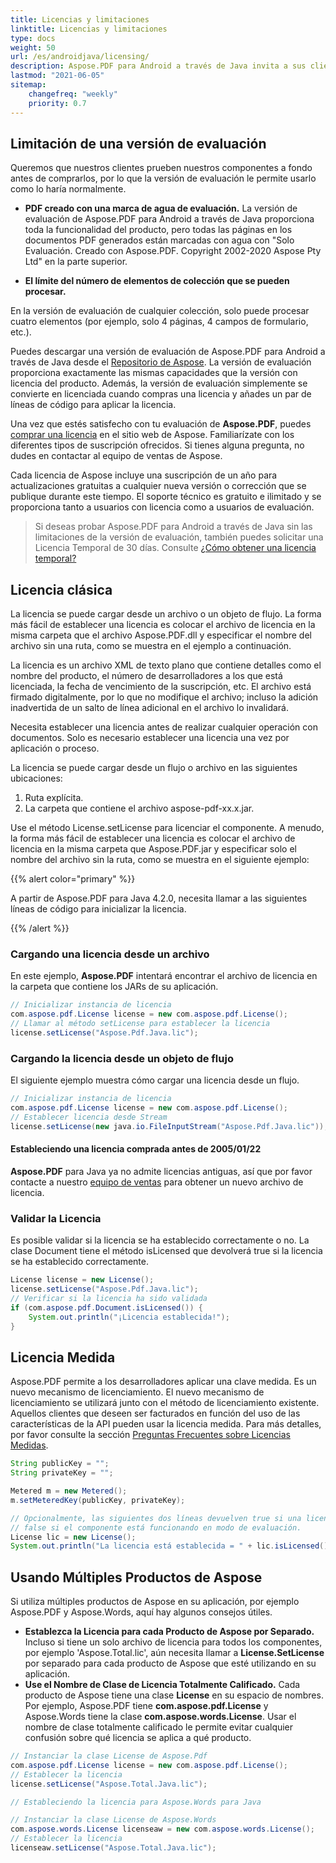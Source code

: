 ```yaml
---
title: Licencias y limitaciones
linktitle: Licencias y limitaciones
type: docs
weight: 50
url: /es/androidjava/licensing/
description: Aspose.PDF para Android a través de Java invita a sus clientes a obtener una licencia Clásica y una Licencia Medida. Así como usar una licencia limitada para explorar mejor el producto.
lastmod: "2021-06-05"
sitemap:
    changefreq: "weekly"
    priority: 0.7
---
```


## Limitación de una versión de evaluación

Queremos que nuestros clientes prueben nuestros componentes a fondo antes de comprarlos, por lo que la versión de evaluación le permite usarlo como lo haría normalmente.

- **PDF creado con una marca de agua de evaluación.** La versión de evaluación de Aspose.PDF para Android a través de Java proporciona toda la funcionalidad del producto, pero todas las páginas en los documentos PDF generados están marcadas con agua con "Solo Evaluación. Creado con Aspose.PDF. Copyright 2002-2020 Aspose Pty Ltd" en la parte superior.

- **El límite del número de elementos de colección que se pueden procesar.**

En la versión de evaluación de cualquier colección, solo puede procesar cuatro elementos (por ejemplo, solo 4 páginas, 4 campos de formulario, etc.).

Puedes descargar una versión de evaluación de Aspose.PDF para Android a través de Java desde el [Repositorio de Aspose](https://repository.aspose.com/webapp/#/artifacts/browse/tree/General/repo/com/aspose/aspose-pdf). La versión de evaluación proporciona exactamente las mismas capacidades que la versión con licencia del producto. Además, la versión de evaluación simplemente se convierte en licenciada cuando compras una licencia y añades un par de líneas de código para aplicar la licencia.

Una vez que estés satisfecho con tu evaluación de **Aspose.PDF**, puedes [comprar una licencia](https://purchase.aspose.com/) en el sitio web de Aspose. Familiarízate con los diferentes tipos de suscripción ofrecidos. Si tienes alguna pregunta, no dudes en contactar al equipo de ventas de Aspose.

Cada licencia de Aspose incluye una suscripción de un año para actualizaciones gratuitas a cualquier nueva versión o corrección que se publique durante este tiempo. El soporte técnico es gratuito e ilimitado y se proporciona tanto a usuarios con licencia como a usuarios de evaluación.

>Si deseas probar Aspose.PDF para Android a través de Java sin las limitaciones de la versión de evaluación, también puedes solicitar una Licencia Temporal de 30 días.
 Consulte [¿Cómo obtener una licencia temporal?](https://purchase.aspose.com/temporary-license)

## Licencia clásica

La licencia se puede cargar desde un archivo o un objeto de flujo. La forma más fácil de establecer una licencia es colocar el archivo de licencia en la misma carpeta que el archivo Aspose.PDF.dll y especificar el nombre del archivo sin una ruta, como se muestra en el ejemplo a continuación.

La licencia es un archivo XML de texto plano que contiene detalles como el nombre del producto, el número de desarrolladores a los que está licenciada, la fecha de vencimiento de la suscripción, etc. El archivo está firmado digitalmente, por lo que no modifique el archivo; incluso la adición inadvertida de un salto de línea adicional en el archivo lo invalidará.

Necesita establecer una licencia antes de realizar cualquier operación con documentos. Solo es necesario establecer una licencia una vez por aplicación o proceso.

La licencia se puede cargar desde un flujo o archivo en las siguientes ubicaciones:

1. Ruta explícita.
1. La carpeta que contiene el archivo aspose-pdf-xx.x.jar.

Use el método License.setLicense para licenciar el componente. A menudo, la forma más fácil de establecer una licencia es colocar el archivo de licencia en la misma carpeta que Aspose.PDF.jar y especificar solo el nombre del archivo sin la ruta, como se muestra en el siguiente ejemplo:

{{% alert color="primary" %}}

A partir de Aspose.PDF para Java 4.2.0, necesita llamar a las siguientes líneas de código para inicializar la licencia.

{{% /alert %}}

### Cargando una licencia desde un archivo

En este ejemplo, **Aspose.PDF** intentará encontrar el archivo de licencia en la carpeta que contiene los JARs de su aplicación.

```java
// Inicializar instancia de licencia
com.aspose.pdf.License license = new com.aspose.pdf.License();
// Llamar al método setLicense para establecer la licencia
license.setLicense("Aspose.Pdf.Java.lic");
```

### Cargando la licencia desde un objeto de flujo

El siguiente ejemplo muestra cómo cargar una licencia desde un flujo.

```java
// Inicializar instancia de licencia
com.aspose.pdf.License license = new com.aspose.pdf.License();
// Establecer licencia desde Stream
license.setLicense(new java.io.FileInputStream("Aspose.Pdf.Java.lic"));
```

#### Estableciendo una licencia comprada antes de 2005/01/22
**Aspose.PDF** para Java ya no admite licencias antiguas, así que por favor contacte a nuestro [equipo de ventas](https://company.aspose.com/contact) para obtener un nuevo archivo de licencia.

### Validar la Licencia

Es posible validar si la licencia se ha establecido correctamente o no. La clase Document tiene el método isLicensed que devolverá true si la licencia se ha establecido correctamente.

```java
License license = new License();
license.setLicense("Aspose.Pdf.Java.lic");
// Verificar si la licencia ha sido validada
if (com.aspose.pdf.Document.isLicensed()) {
    System.out.println("¡Licencia establecida!");
}
```
## Licencia Medida

Aspose.PDF permite a los desarrolladores aplicar una clave medida. Es un nuevo mecanismo de licenciamiento. El nuevo mecanismo de licenciamiento se utilizará junto con el método de licenciamiento existente. Aquellos clientes que deseen ser facturados en función del uso de las características de la API pueden usar la licencia medida. Para más detalles, por favor consulte la sección [Preguntas Frecuentes sobre Licencias Medidas](https://purchase.aspose.com/faqs/licensing/metered).

```java
String publicKey = "";
String privateKey = "";

Metered m = new Metered();
m.setMeteredKey(publicKey, privateKey);

// Opcionalmente, las siguientes dos líneas devuelven true si una licencia válida ha sido aplicada;
// false si el componente está funcionando en modo de evaluación.
License lic = new License();
System.out.println("La licencia está establecida = " + lic.isLicensed());
```

## Usando Múltiples Productos de Aspose

Si utiliza múltiples productos de Aspose en su aplicación, por ejemplo Aspose.PDF y Aspose.Words, aquí hay algunos consejos útiles.

- **Establezca la Licencia para cada Producto de Aspose por Separado.** Incluso si tiene un solo archivo de licencia para todos los componentes, por ejemplo 'Aspose.Total.lic', aún necesita llamar a **License.SetLicense** por separado para cada producto de Aspose que esté utilizando en su aplicación.
- **Use el Nombre de Clase de Licencia Totalmente Calificado.** Cada producto de Aspose tiene una clase **License** en su espacio de nombres. Por ejemplo, Aspose.PDF tiene **com.aspose.pdf.License** y Aspose.Words tiene la clase **com.aspose.words.License**. Usar el nombre de clase totalmente calificado le permite evitar cualquier confusión sobre qué licencia se aplica a qué producto.

```java
// Instanciar la clase License de Aspose.Pdf
com.aspose.pdf.License license = new com.aspose.pdf.License();
// Establecer la licencia
license.setLicense("Aspose.Total.Java.lic");

// Estableciendo la licencia para Aspose.Words para Java

// Instanciar la clase License de Aspose.Words
com.aspose.words.License licenseaw = new com.aspose.words.License();
// Establecer la licencia
licenseaw.setLicense("Aspose.Total.Java.lic");
```